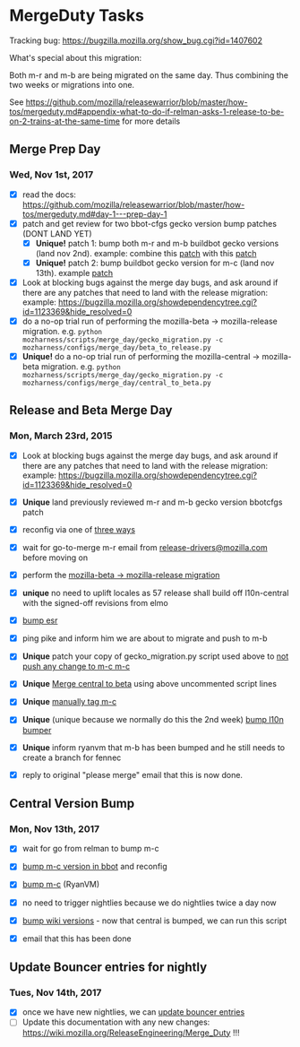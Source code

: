 # MergeDuty Tasks

Tracking bug: https://bugzilla.mozilla.org/show_bug.cgi?id=1407602

What's special about this migration:

Both m-r and m-b are being migrated on the same day. Thus combining the two weeks or migrations into one.

See https://github.com/mozilla/releasewarrior/blob/master/how-tos/mergeduty.md#appendix-what-to-do-if-relman-asks-1-release-to-be-on-2-trains-at-the-same-time for more details

## Merge Prep Day
### Wed, Nov 1st, 2017

- [x] read the docs: https://github.com/mozilla/releasewarrior/blob/master/how-tos/mergeduty.md#day-1---prep-day-1
- [x] patch and get review for two bbot-cfgs gecko version bump patches (DONT LAND YET)
  - [x] **Unique!** patch 1: bump both m-r and m-b buildbot gecko versions (land nov 2nd). example: combine this [patch](https://hg.mozilla.org/build/buildbot-configs/rev/1b2a3ccb766f17015ca2239da14ba80cac2d7b45) with this [patch](https://reviewboard.mozilla.org/r/179748/diff/1#index_header)
  - [x] **Unique!** patch 2: bump buildbot gecko version for m-c (land nov 13th). example [patch](https://reviewboard.mozilla.org/r/182238/diff/1#index_header)
- [x] Look at blocking bugs against the merge day bugs, and ask around if there are any patches that need to land with the release migration: example: https://bugzilla.mozilla.org/showdependencytree.cgi?id=1123369&hide_resolved=0
- [x] do a no-op trial run of performing the mozilla-beta -> mozilla-release migration. e.g. `python mozharness/scripts/merge_day/gecko_migration.py -c mozharness/configs/merge_day/beta_to_release.py`
- [x] **Unique!** do a no-op trial run of performing the mozilla-central -> mozilla-beta migration. e.g. `python mozharness/scripts/merge_day/gecko_migration.py -c mozharness/configs/merge_day/central_to_beta.py`

## Release and Beta Merge Day
### Mon, March 23rd, 2015

- [x] Look at blocking bugs against the merge day bugs, and ask around if there are any patches that need to land with the release migration: example: https://bugzilla.mozilla.org/showdependencytree.cgi?id=1123369&hide_resolved=0
- [x] **Unique** land previously reviewed m-r and m-b gecko version bbotcfgs patch
- [x] reconfig via one of [three ways](https://github.com/mozilla/releasewarrior/blob/master/how-tos/mergeduty.md#reconfigs-part-1)
- [x] wait for go-to-merge m-r email from release-drivers@mozilla.com before moving on
- [x] perform the [mozilla-beta -> mozilla-release migration](https://wiki.mozilla.org/ReleaseEngineering/Merge_Duty/Steps#Perform_mozilla-beta_-.3E_mozilla-release_migration)
- [x] **unique** no need to uplift locales as 57 release shall build off l10n-central with the signed-off revisions from elmo
- [x] [bump esr](https://github.com/mozilla/releasewarrior/blob/master/how-tos/mergeduty.md#bump-esr-version)
- [x] ping pike and inform him we are about to migrate and push to m-b
- [x] **Unique** patch your copy of gecko_migration.py script used above to [not push any change to m-c m-c](https://gist.github.com/rail/4c56fa137d727d3e5d7ccc5140cddae1)
- [x] **Unique** [Merge central to beta](https://github.com/mozilla/releasewarrior/blob/master/how-tos/mergeduty.md#merge-central-to-beta) using above uncommented script lines
- [x] **Unique** [manually tag m-c](https://github.com/mozilla/releasewarrior/blob/master/how-tos/mergeduty.md#tag-m-c)
- [x] **Unique** (unique because we normally do this the 2nd week) [bump l10n bumper](https://github.com/mozilla/releasewarrior/blob/master/how-tos/mergeduty.md#run-the-l10n-bumper)
- [x] **Unique** inform ryanvm that m-b has been bumped and he still needs to create a branch for fennec
- [x] reply to original "please merge" email that this is now done.


## Central Version Bump
### Mon, Nov 13th, 2017
- [X] wait for go from relman to bump m-c
- [X] [bump m-c version in bbot](https://bug1407602.bmoattachments.org/attachment.cgi?id=8924910) and reconfig
- [X] [bump m-c](https://hg.mozilla.org/mozilla-central/rev/6371e71153c8) (RyanVM)
- [x] no need to trigger nightlies because we do nightlies twice a day now
- [X] [bump wiki versions](https://github.com/mozilla/releasewarrior/blob/master/how-tos/mergeduty.md#update-wikis) - now that central is bumped, we can run this script
- [X] email that this has been done


## Update Bouncer entries for nightly
### Tues, Nov 14th, 2017

- [X] once we have new nightlies, we can [update bouncer entries](https://github.com/mozilla/releasewarrior/blob/master/how-tos/mergeduty.md#bump-bouncer-versions)
- [ ] Update this documentation with any new changes: https://wiki.mozilla.org/ReleaseEngineering/Merge_Duty  !!!
